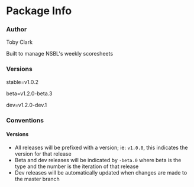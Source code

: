 # Package Info

### Author

Toby Clark

Built to manage NSBL's weekly scoresheets

### Versions

stable=v1.0.2

beta=v1.2.0-beta.3

dev=v1.2.0-dev.1

### Conventions

#### Versions

- All releases will be prefixed with a version; ie: `v1.0.0`, this indicates the version for that release
- Beta and dev releases will be indicated by `-beta.0` where beta is the type and the number is the iteration of that release
- Dev releases will be automatically updated when changes are made to the master branch
